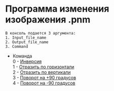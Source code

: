 # Программа изменения изображения .pnm  
```
В консоль подается 3 аргумента:  
1. Input_file_name  
2. Output_file_name  
3. Command  
```
* Команда  
  0 - [Инверсия](images/RGB_inversion.jpeg)  
  1 - [Отразить по горизонтали](images/RGB_Horizontal_mirror.jpeg)  
  2 - [Отразить по вертикали](images/RGB_Vertical_mirror.jpeg)  
  3 - [Поворот на +90 градусов](images/RGB_Turn_right.jpeg)  
  4 - [Поворот на -90 градусов](images/RGB_Turn_left.jpeg)  
